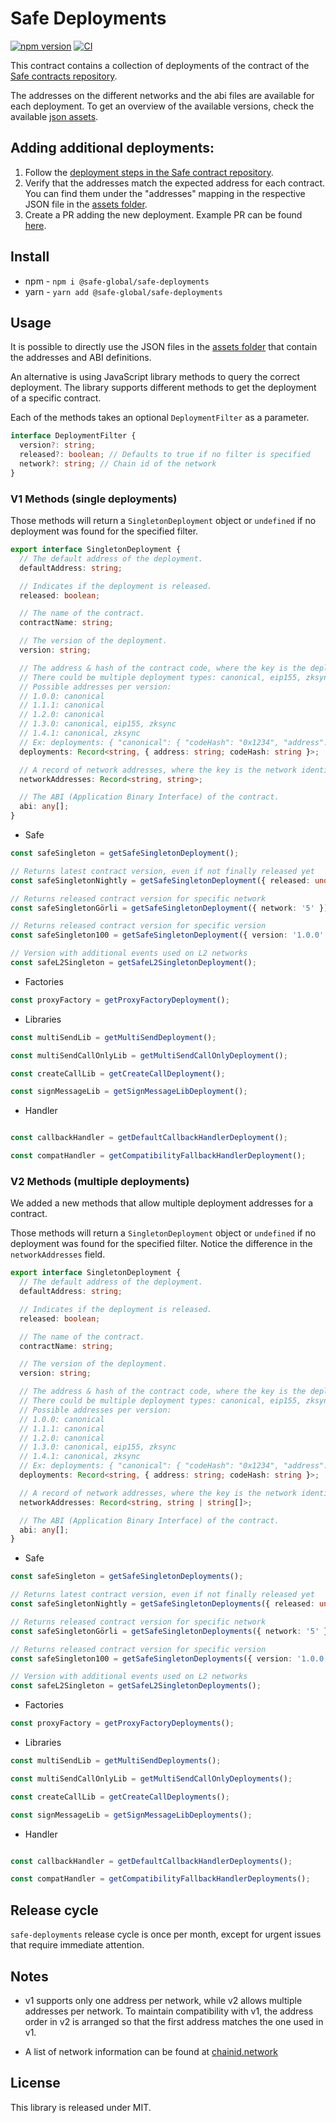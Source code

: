 # Safe Deployments

[![npm version](https://badge.fury.io/js/%40safe-global%2Fsafe-deployments.svg)](https://badge.fury.io/js/%40safe-global%2Fsafe-deployments)
[![CI](https://github.com/safe-global/safe-deployments/actions/workflows/test.yml/badge.svg)](https://github.com/safe-global/safe-deployments/actions/workflows/test.yml)

This contract contains a collection of deployments of the contract of the [Safe contracts repository](https://github.com/safe-global/safe-smart-account).

The addresses on the different networks and the abi files are available for each deployment. To get an overview of the available versions, check the available [json assets](./src/assets/).

## Adding additional deployments:

1. Follow the [deployment steps in the Safe contract repository](https://github.com/safe-global/safe-smart-account/#deployments).
2. Verify that the addresses match the expected address for each contract. You can find them under the "addresses" mapping in the respective JSON file in the [assets folder](./src/assets/).
3. Create a PR adding the new deployment. Example PR can be found [here](https://github.com/safe-global/safe-deployments/pull/676).

## Install

- npm - `npm i @safe-global/safe-deployments`
- yarn - `yarn add @safe-global/safe-deployments`

## Usage

It is possible to directly use the JSON files in the [assets folder](./src/assets/) that contain the addresses and ABI definitions.

An alternative is using JavaScript library methods to query the correct deployment. The library supports different methods to get the deployment of a specific contract.

Each of the methods takes an optional `DeploymentFilter` as a parameter.

```ts
interface DeploymentFilter {
  version?: string;
  released?: boolean; // Defaults to true if no filter is specified
  network?: string; // Chain id of the network
}
```

### V1 Methods (single deployments)

Those methods will return a `SingletonDeployment` object or `undefined` if no deployment was found for the specified filter.

```ts
export interface SingletonDeployment {
  // The default address of the deployment.
  defaultAddress: string;

  // Indicates if the deployment is released.
  released: boolean;

  // The name of the contract.
  contractName: string;

  // The version of the deployment.
  version: string;

  // The address & hash of the contract code, where the key is the deployment type.
  // There could be multiple deployment types: canonical, eip155, zksync
  // Possible addresses per version:
  // 1.0.0: canonical
  // 1.1.1: canonical
  // 1.2.0: canonical
  // 1.3.0: canonical, eip155, zksync
  // 1.4.1: canonical, zksync
  // Ex: deployments: { "canonical": { "codeHash": "0x1234", "address": "0x5678"}}
  deployments: Record<string, { address: string; codeHash: string }>;

  // A record of network addresses, where the key is the network identifier and the value is the address.
  networkAddresses: Record<string, string>;

  // The ABI (Application Binary Interface) of the contract.
  abi: any[];
}
```

- Safe

```ts
const safeSingleton = getSafeSingletonDeployment();

// Returns latest contract version, even if not finally released yet
const safeSingletonNightly = getSafeSingletonDeployment({ released: undefined });

// Returns released contract version for specific network
const safeSingletonGörli = getSafeSingletonDeployment({ network: '5' });

// Returns released contract version for specific version
const safeSingleton100 = getSafeSingletonDeployment({ version: '1.0.0' });

// Version with additional events used on L2 networks
const safeL2Singleton = getSafeL2SingletonDeployment();
```

- Factories

```ts
const proxyFactory = getProxyFactoryDeployment();
```

- Libraries

```ts
const multiSendLib = getMultiSendDeployment();

const multiSendCallOnlyLib = getMultiSendCallOnlyDeployment();

const createCallLib = getCreateCallDeployment();

const signMessageLib = getSignMessageLibDeployment();
```

- Handler

```ts

const callbackHandler = getDefaultCallbackHandlerDeployment();

const compatHandler = getCompatibilityFallbackHandlerDeployment();
```

### V2 Methods (multiple deployments)

We added a new methods that allow multiple deployment addresses for a contract.

Those methods will return a `SingletonDeployment` object or `undefined` if no deployment was found for the specified filter. Notice the difference in the `networkAddresses` field.

```ts
export interface SingletonDeployment {
  // The default address of the deployment.
  defaultAddress: string;

  // Indicates if the deployment is released.
  released: boolean;

  // The name of the contract.
  contractName: string;

  // The version of the deployment.
  version: string;

  // The address & hash of the contract code, where the key is the deployment type.
  // There could be multiple deployment types: canonical, eip155, zksync
  // Possible addresses per version:
  // 1.0.0: canonical
  // 1.1.1: canonical
  // 1.2.0: canonical
  // 1.3.0: canonical, eip155, zksync
  // 1.4.1: canonical, zksync
  // Ex: deployments: { "canonical": { "codeHash": "0x1234", "address": "0x5678"}}
  deployments: Record<string, { address: string; codeHash: string }>;

  // A record of network addresses, where the key is the network identifier and the value is the address.
  networkAddresses: Record<string, string | string[]>;

  // The ABI (Application Binary Interface) of the contract.
  abi: any[];
}
```

- Safe

```ts
const safeSingleton = getSafeSingletonDeployments();

// Returns latest contract version, even if not finally released yet
const safeSingletonNightly = getSafeSingletonDeployments({ released: undefined });

// Returns released contract version for specific network
const safeSingletonGörli = getSafeSingletonDeployments({ network: '5' });

// Returns released contract version for specific version
const safeSingleton100 = getSafeSingletonDeployments({ version: '1.0.0' });

// Version with additional events used on L2 networks
const safeL2Singleton = getSafeL2SingletonDeployments();
```

- Factories

```ts
const proxyFactory = getProxyFactoryDeployments();
```

- Libraries

```ts
const multiSendLib = getMultiSendDeployments();

const multiSendCallOnlyLib = getMultiSendCallOnlyDeployments();

const createCallLib = getCreateCallDeployments();

const signMessageLib = getSignMessageLibDeployments();
```

- Handler

```ts

const callbackHandler = getDefaultCallbackHandlerDeployments();

const compatHandler = getCompatibilityFallbackHandlerDeployments();
```

## Release cycle

`safe-deployments` release cycle is once per month, except for urgent issues that require immediate attention.

## Notes

- v1 supports only one address per network, while v2 allows multiple addresses per network. To maintain compatibility with v1, the address order in v2 is arranged so that the first address matches the one used in v1.

- A list of network information can be found at [chainid.network](https://chainid.network/)

## License

This library is released under MIT.
